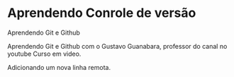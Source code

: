 # Aprendendo Conrole de versão

 Aprendendo Git e Github

Aprendendo Git e Github com o Gustavo Guanabara, professor do canal no youtube Curso em video.

Adicionando um nova linha remota.
